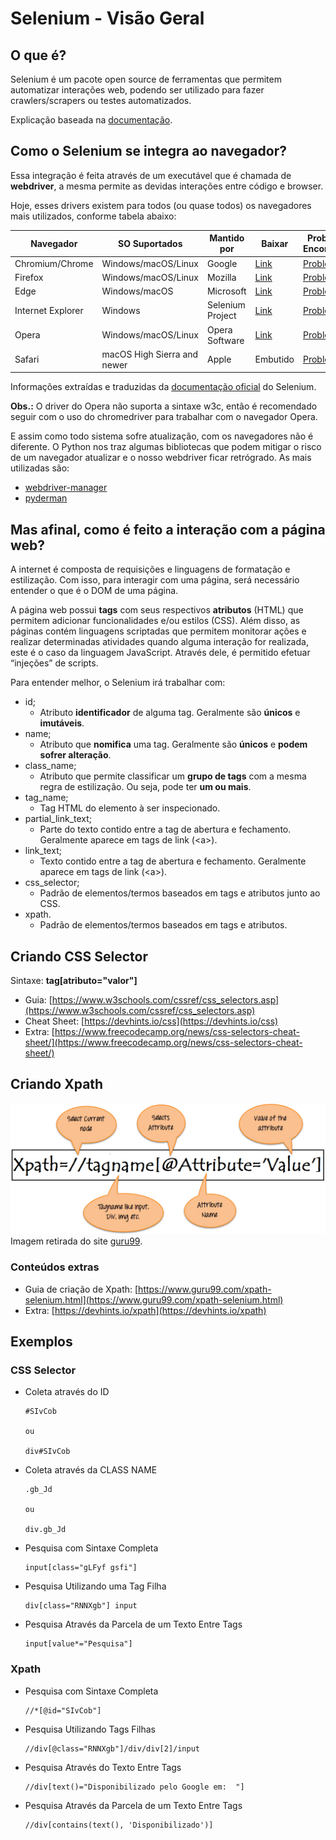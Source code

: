 # Selenium - Visão Geral

## O que é?

Selenium é um pacote open source de ferramentas que permitem automatizar interações web, podendo ser utilizado para fazer crawlers/scrapers ou testes automatizados.

Explicação baseada na [documentação](https://www.selenium.dev/documentation/).

## Como o Selenium se integra ao navegador?

Essa integração é feita através de um executável que é chamada de **webdriver**, a mesma permite as devidas interações entre código e browser.

Hoje, esses drivers existem para todos (ou quase todos) os navegadores mais utilizados, conforme tabela abaixo:

| Navegador         | SO Suportados               | Mantido por      | Baixar | Problemas Encontrados |
| ----------------- | --------------------------- | ---------------- | ------ | --------------------- |
| Chromium/Chrome   | Windows/macOS/Linux         | Google           | [Link](https://chromedriver.storage.googleapis.com/index.html) | [Problemas](https://bugs.chromium.org/p/chromedriver/issues/list) |
| Firefox           | Windows/macOS/Linux         | Mozilla          | [Link](https://github.com/mozilla/geckodriver/releases) | [Problemas](https://github.com/mozilla/geckodriver/issues) |
| Edge              | Windows/macOS               | Microsoft        | [Link](https://developer.microsoft.com/en-us/microsoft-edge/tools/webdriver/) | [Problemas](https://github.com/MicrosoftDocs/edge-developer/issues) |
| Internet Explorer | Windows                     | Selenium Project | [Link](https://www.selenium.dev/downloads) | [Problemas](https://github.com/SeleniumHQ/selenium/labels/D-IE) |
| Opera             | Windows/macOS/Linux         | Opera Software   | [Link](https://github.com/operasoftware/operachromiumdriver/releases) | [Problemas](https://github.com/operasoftware/operachromiumdriver/issues) |
| Safari            | macOS High Sierra and newer | Apple            | Embutido | [Problemas](https://bugreport.apple.com/logon) |

Informações extraídas e traduzidas da [documentação oficial](https://www.selenium.dev/documentation/webdriver/getting_started/install_drivers/) do Selenium.

**Obs.:** O driver do Opera não suporta a sintaxe w3c, então é recomendado seguir com o uso do chromedriver para trabalhar com o navegador Opera.

E assim como todo sistema sofre atualização, com os navegadores não é diferente. O Python nos traz algumas bibliotecas que podem mitigar o risco de um navegador atualizar e o nosso webdriver ficar retrógrado. As mais utilizadas são:

- [webdriver-manager](https://pypi.org/project/webdriver-manager/)
- [pyderman](https://pypi.org/project/pyderman/)


## Mas afinal, como é feito a interação com a página web?

A internet é composta de requisições e linguagens de formatação e estilização. Com isso, para interagir com uma página, será necessário entender o que é o DOM de uma página.

A página web possui **tags** com seus respectivos **atributos** (HTML) que permitem adicionar funcionalidades e/ou estilos (CSS). Além disso, as páginas contém linguagens scriptadas que permitem monitorar ações e realizar determinadas atividades quando alguma interação for realizada, este é o caso da linguagem JavaScript. Através dele, é permitido efetuar “injeções” de scripts.

Para entender melhor, o Selenium irá trabalhar com:

- id;
    - Atributo **identificador** de alguma tag. Geralmente são **únicos** e **imutáveis**.
- name;
    - Atributo que **nomifica** uma tag. Geralmente são **únicos** e **podem sofrer alteração**.
- class_name;
    - Atributo que permite classificar um **grupo de tags** com a mesma regra de estilização. Ou seja, pode ter **um ou mais**.
- tag_name;
    - Tag HTML do elemento à ser inspecionado.
- partial_link_text;
    - Parte do texto contido entre a tag de abertura e fechamento. Geralmente aparece em tags de link (\<a\>).
- link_text;
    - Texto contido entre a tag de abertura e fechamento. Geralmente aparece em tags de link (\<a\>).
- css_selector;
    - Padrão de elementos/termos baseados em tags e atributos junto ao CSS.
- xpath.
    - Padrão de elementos/termos baseados em tags e atributos.

## Criando CSS Selector

Sintaxe: **tag[atributo="valor"]**

- Guia: [https://www.w3schools.com/cssref/css_selectors.asp](https://www.w3schools.com/cssref/css_selectors.asp)
- Cheat Sheet: [https://devhints.io/css](https://devhints.io/css)
- Extra: [https://www.freecodecamp.org/news/css-selectors-cheat-sheet/](https://www.freecodecamp.org/news/css-selectors-cheat-sheet/)


## Criando Xpath

![xpath-syntax](../img/xpath_syntax.png)
Imagem retirada do site [guru99](https://www.guru99.com/).

### Conteúdos extras

- Guia de criação de Xpath: [https://www.guru99.com/xpath-selenium.html](https://www.guru99.com/xpath-selenium.html)
- Extra: [https://devhints.io/xpath](https://devhints.io/xpath)

## Exemplos

### CSS Selector

- Coleta através do ID
    ```
    #SIvCob

    ou

    div#SIvCob
    ```

- Coleta através da CLASS NAME
    ```
    .gb_Jd

    ou

    div.gb_Jd
    ```


- Pesquisa com Sintaxe Completa
    ```
    input[class="gLFyf gsfi"]
    ```

- Pesquisa Utilizando uma Tag Filha
    ```
    div[class="RNNXgb"] input
    ```

- Pesquisa Através da Parcela de um Texto Entre Tags
    ```
    input[value*="Pesquisa"]
    ```
### Xpath

- Pesquisa com Sintaxe Completa
    ```
    //*[@id="SIvCob"]
    ```

- Pesquisa Utilizando Tags Filhas
    ```
    //div[@class="RNNXgb"]/div/div[2]/input
    ```
- Pesquisa Através do Texto Entre Tags
    ```
    //div[text()="Disponibilizado pelo Google em:  "]
    ```

- Pesquisa Através da Parcela de um Texto Entre Tags
    ```
    //div[contains(text(), 'Disponibilizado')]
    ```